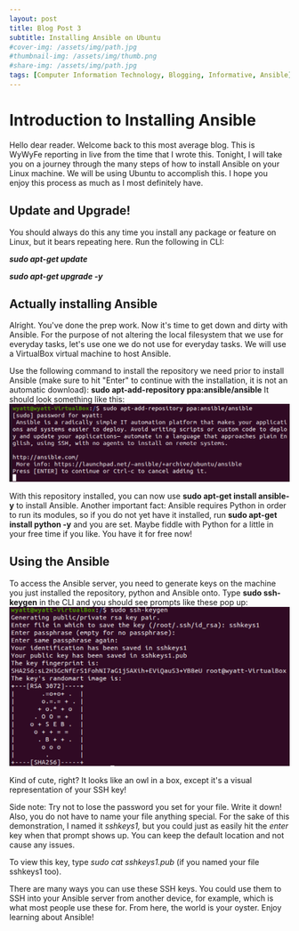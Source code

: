 ```yaml
---
layout: post
title: Blog Post 3
subtitle: Installing Ansible on Ubuntu 
#cover-img: /assets/img/path.jpg
#thumbnail-img: /assets/img/thumb.png
#share-img: /assets/img/path.jpg
tags: [Computer Information Technology, Blogging, Informative, Ansible]
---
```

# Introduction to Installing Ansible
Hello dear reader. Welcome back to this most average blog. This is WyWyFe reporting in live from the time that I wrote this. Tonight, I will take you on a journey through the many steps of how to install Ansible on your Linux machine. We will be using Ubuntu to accomplish this. I hope you enjoy this process as much as I most definitely have. 

## Update and Upgrade!
You should always do this any time you install any package or feature on Linux, but it bears repeating here. Run the following in CLI: 

**_sudo apt-get update_**

**_sudo apt-get upgrade -y_**

## Actually installing Ansible 
Alright. You've done the prep work. Now it's time to get down and dirty with Ansible. For the purpose of not altering the local filesystem that we use for everyday tasks, let's use one we do not use for everyday tasks. We will use a VirtualBox virtual machine to host Ansible. 

Use the following command to install the repository we need prior to install Ansible (make sure to hit "Enter" to continue with the installation, it is not an automatic download): **sudo apt-add-repository ppa:ansible/ansible** It should look something like this: ![picture 1](/assets/img/iamgi2.png)

With this repository installed, you can now use **sudo apt-get install ansible-y** to install Ansible. 
Another important fact: Ansible requires Python in order to run its modules, so if you do not yet have it installed, run **sudo apt-get install python -y** and you are set. Maybe fiddle with Python for a little in your free time if you like. You have it for free now!

## Using the Ansible 
To access the Ansible server, you need to generate keys on the machine you just installed the repository, python and Ansible onto. Type **sudo ssh-keygen** in the CLI and you should see prompts like these pop up: ![sshkeygen](/assets/img/iamgi1.png)

Kind of cute, right? It looks like an owl in a box, except it's a visual representation of your SSH key!

Side note: Try not to lose the password you set for your file. Write it down! Also, you do not have to name your file anything special. For the sake of this demonstration, I named it _sshkeys1,_ but you could just as easily hit the _enter_ key when that prompt shows up. You can keep the default location and not cause any issues.

To view this key, type _sudo cat sshkeys1.pub_ (if you named your file sshkeys1 too). 

There are many ways you can use these SSH keys. You could use them to SSH into your Ansible server from another device, for example, which is what most people use these for. From here, the world is your oyster. Enjoy learning about Ansible!




